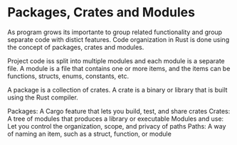 # Packages, Crates and Modules

As program grows its importante to group related functionality and group separate code with distict features. Code organization in Rust is done using the concept of packages, crates and modules. 

Project code iss split into multiple modules and each module is a separate file. A module is a file that contains one or more items, and the items can be functions, structs, enums, constants, etc.

A package is a collection of crates. A crate is a binary or library that is built using the Rust compiler.

Packages: A Cargo feature that lets you build, test, and share crates
Crates: A tree of modules that produces a library or executable
Modules and use: Let you control the organization, scope, and privacy of paths
Paths: A way of naming an item, such as a struct, function, or module